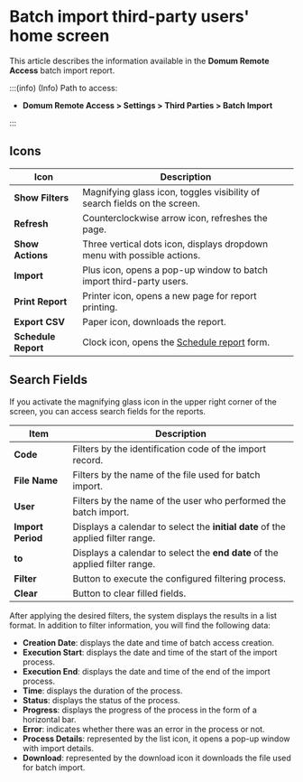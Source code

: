 # Batch import third-party users' home screen

This article describes the information available in the **Domum Remote Access** batch import report.

<!-- Fix callout -->
:::(info) (Info)
Path to access:

- **Domum Remote Access > Settings > Third Parties > Batch Import**

:::

## Icons
<!-- Fix link -->
| Icon | Description |
| -- | -- |
| **Show Filters** | Magnifying glass icon, toggles visibility of search fields on the screen. |
| **Refresh** | Counterclockwise arrow icon, refreshes the page. |
| **Show Actions** | Three vertical dots icon, displays dropdown menu with possible actions. |
|**Import** | Plus icon, opens a pop-up window to batch import third-party users. |
| **Print Report** | Printer icon, opens a new page for report printing. |
| **Export CSV** | Paper icon, downloads the report. |
| **Schedule Report** | Clock icon, opens the [Schedule report](/v3-33/docs/general-information-how-to-issue-download-and-schedule-device-reports) form. |

## Search Fields

If you activate the magnifying glass icon in the upper right corner of the screen, you can access search fields for the reports.

| Item | Description |
| -- | -- |
| **Code** | Filters by the identification code of the import record. |
| **File Name** | Filters by the name of the file used for batch import. |
| **User** | Filters by the name of the user who performed the batch import. |
| **Import Period** | Displays a calendar to select the **initial date** of the applied filter range. |
| **to** | Displays a calendar to select the **end date** of the applied filter range. |
| **Filter** | Button to execute the configured filtering process. |
| **Clear** | Button to clear filled fields. |

After applying the desired filters, the system displays the results in a list format. In addition to filter information, you will find the following data:

- **Creation Date**: displays the date and time of batch access creation.
- **Execution Start**: displays the date and time of the start of the import process.
- **Execution End**: displays the date and time of the end of the import process.
- **Time**: displays the duration of the process.
- **Status**: displays the status of the process.
- **Progress**: displays the progress of the process in the form of a horizontal bar.
- **Error**: indicates whether there was an error in the process or not.
- **Process Details**: represented by the list icon, it opens a pop-up window with import details.
- **Download**: represented by the download icon it downloads the file used for batch import.
